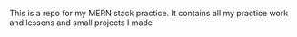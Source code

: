 This is a repo for my MERN stack practice. It contains all my practice work and lessons and small projects I made